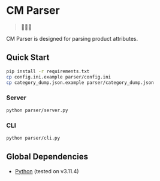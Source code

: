 # CM Parser

>🚬🚬🚬

CM Parser is designed for parsing product attributes.

## Quick Start

```bash
pip install -r requirements.txt
cp config.ini.example parser/config.ini
cp category_dump.json.example parser/category_dump.json
```

### Server

```bash
python parser/server.py
```

### CLI

```bash
python parser/cli.py
```

## Global Dependencies

- [Python](https://www.python.org/downloads) (tested on v3.11.4)
